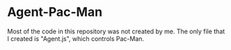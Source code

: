 # Agent-Pac-Man
Most of the code in this repository was not created by me. The only file that I created is "Agent.js", which controls Pac-Man. 

